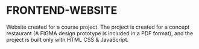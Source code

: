 # FRONTEND-WEBSITE
Website created for a course project. The project is created for a concept restaurant (A FIGMA design prototype is included in a PDF format), and the project is built only with HTML CSS & JavaScript.

